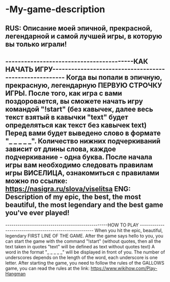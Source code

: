# -My-game-description
RUS: Описание моей эпичной, прекрасной, легендарной и самой лучшей игры, в которую вы только играли!
------------------------------------------------------------------------------------------------------------------------
-----------------------------------------КАК НАЧАТЬ ИГРУ-------------------------------------------------------
Когда вы попали в эпичную, прекрасную, легендарную ПЕРВУЮ СТРОЧКУ ИГРЫ. После того, как игра с вами поздоровается, вы сможете начать игру командой "!start" (без кавычек, далее весь текст взятый в кавычки "text" будет определяться как текст без кавычек text) Перед вами будет выведено слово в формате "_ _ _ _ _". Количество нижних подчеркиваний зависит от длины слова, каждое подчеркивание - одна буква. После начала игры вам необходимо следовать правилам игры ВИСЕЛИЦА, ознакомиться с правилами можно по ссылке: https://nasigra.ru/slova/viselitsa
ENG: Description of my epic, the best, the most beautiful, the most legendary and the best game you've ever played!
---------------------------------------------------------------------------------------------------------------------
--------------------------------------------------HOW TO PLAY -------------------------------------------------------
When you hit the epic, beautiful, legendary FIRST LINE OF THE GAME. After the game says hello to you, you can start the game with the command "!start" (without quotes, then all the text taken in quotes "text" will be defined as text without quotes text) A word in the format "_ _ _ _ _" will be displayed in front of you. The number of underscores depends on the length of the word, each underscore is one letter. After starting the game, you need to follow the rules of the GALLOWS game, you can read the rules at the link: https://www.wikihow.com/Play-Hangman
